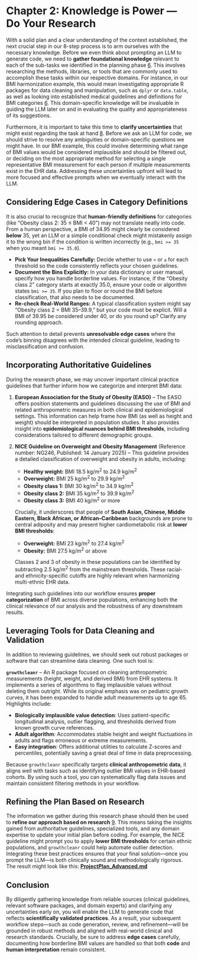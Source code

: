# Chapter 2: Knowledge is Power — Do Your Research

With a solid plan and a clear understanding of the context established, the next crucial step in our 8-step process is to arm ourselves with the necessary knowledge. Before we even think about prompting an LLM to generate code, we need to **gather foundational knowledge** relevant to each of the sub-tasks we identified in the planning phase [6](../docs/References.md#ref6). This involves researching the methods, libraries, or tools that are commonly used to accomplish these tasks within our respective domains. For instance, in our BMI harmonization example, this would mean investigating appropriate R packages for data cleaning and manipulation, such as `dplyr` or `data.table`, as well as looking into established medical guidelines and definitions for BMI categories [6](../docs/References.md#ref6). This domain-specific knowledge will be invaluable in guiding the LLM later on and in evaluating the quality and appropriateness of its suggestions.

Furthermore, it is important to take this time to **clarify uncertainties** that might exist regarding the task at hand [8](../docs/References.md#ref8). Before we ask an LLM for code, we should strive to resolve any ambiguities or domain-specific questions we might have. In our BMI example, this could involve determining what range of BMI values would be considered implausible and should be filtered out, or deciding on the most appropriate method for selecting a single representative BMI measurement for each person if multiple measurements exist in the EHR data. Addressing these uncertainties upfront will lead to more focused and effective prompts when we eventually interact with the LLM.

## Considering Edge Cases in Category Definitions

It is also crucial to recognize that **human-friendly definitions** for categories (like “Obesity class 2: 35 ≤ BMI < 40”) may not translate neatly into code. From a human perspective, a BMI of 34.95 might clearly be considered **below** 35, yet an LLM or a simple conditional check might mistakenly assign it to the wrong bin if the condition is written incorrectly (e.g., `bmi >= 35` when you meant `bmi >= 35.0`).  

- **Pick Your Inequalities Carefully:** Decide whether to use `<` or `≤` for each threshold so the code consistently reflects your chosen guidelines.  
- **Document the Bins Explicitly:** In your data dictionary or user manual, specify how you handle borderline values. For instance, if the “Obesity class 2” category starts at exactly 35.0, ensure your code or algorithm states `bmi >= 35`. If you plan to floor or round the BMI before classification, that also needs to be documented.  
- **Re-check Real-World Ranges:** A typical classification system might say “Obesity class 2 = BMI 35–39.9,” but your code must be explicit. Will a BMI of 39.95 be considered under 40, or do you round up? Clarify any rounding approach.

Such attention to detail prevents **unresolvable edge cases** where the code’s binning disagrees with the intended clinical guideline, leading to misclassification and confusion.

## Incorporating Authoritative Guidelines

During the research phase, we may uncover important clinical practice guidelines that further inform how we categorize and interpret BMI data:

1. **European Association for the Study of Obesity (EASO)** – The EASO offers position statements and guidelines discussing the use of BMI and related anthropometric measures in both clinical and epidemiological settings. This information can help frame how BMI (as well as height and weight) should be interpreted in population studies. It also provides insight into **epidemiological nuances behind BMI thresholds**, including considerations tailored to different demographic groups.

2. **NICE Guideline on Overweight and Obesity Management** (Reference number: NG246, Published: 14 January 2025) – This guideline provides a detailed classification of overweight and obesity in adults, including:
   - **Healthy weight:** BMI 18.5 kg/m<sup>2</sup> to 24.9 kg/m<sup>2</sup>  
   - **Overweight:** BMI 25 kg/m<sup>2</sup> to 29.9 kg/m<sup>2</sup>  
   - **Obesity class 1:** BMI 30 kg/m<sup>2</sup> to 34.9 kg/m<sup>2</sup>  
   - **Obesity class 2:** BMI 35 kg/m<sup>2</sup> to 39.9 kg/m<sup>2</sup>  
   - **Obesity class 3:** BMI 40 kg/m<sup>2</sup> or more  

   Crucially, it underscores that people of **South Asian, Chinese, Middle Eastern, Black African, or African–Caribbean** backgrounds are prone to central adiposity and may present higher cardiometabolic risk at **lower BMI thresholds**:
   - **Overweight:** BMI 23 kg/m<sup>2</sup> to 27.4 kg/m<sup>2</sup>  
   - **Obesity:** BMI 27.5 kg/m<sup>2</sup> or above  

   Classes 2 and 3 of obesity in these populations can be identified by subtracting 2.5 kg/m<sup>2</sup> from the mainstream thresholds. These racial- and ethnicity-specific cutoffs are highly relevant when harmonizing multi-ethnic EHR data.  

Integrating such guidelines into our workflow ensures **proper categorization** of BMI across diverse populations, enhancing both the clinical relevance of our analysis and the robustness of any downstream results.

## Leveraging Tools for Data Cleaning and Validation

In addition to reviewing guidelines, we should seek out robust packages or software that can streamline data cleaning. One such tool is:

**`growthcleanr`** – An R package focused on cleaning anthropometric measurements (height, weight, and derived BMI) from EHR systems. It implements a series of algorithms to flag implausible values without deleting them outright. While its original emphasis was on pediatric growth curves, it has been expanded to handle adult measurements up to age 65. Highlights include:

- **Biologically implausible value detection**: Uses patient-specific longitudinal analysis, outlier flagging, and thresholds derived from known growth curve references.  
- **Adult algorithm**: Accommodates stable height and weight fluctuations in adults and flags erroneous or extreme measurements.  
- **Easy integration**: Offers additional utilities to calculate Z-scores and percentiles, potentially saving a great deal of time in data preprocessing.  

Because `growthcleanr` specifically targets **clinical anthropometric data**, it aligns well with tasks such as identifying outlier BMI values in EHR-based cohorts. By using such a tool, you can systematically flag data issues and maintain consistent filtering methods in your workflow.

## Refining the Plan Based on Research

The information we gather during this research phase should then be used to **refine our approach based on research** [9](../docs/References.md#ref9). This means taking the insights gained from authoritative guidelines, specialized tools, and any domain expertise to update your initial plan before coding. For example, the NICE guideline might prompt you to apply **lower BMI thresholds** for certain ethnic populations, and `growthcleanr` could help automate outlier detection. Integrating these best practices ensures that your final solution—once you prompt the LLM—is both clinically sound and methodologically rigorous. The result might look like this: **[ProjectPlan_Advanced.md](../docs/templates/ProjectPlan_Advanced.md)**

## Conclusion

By diligently gathering knowledge from reliable sources (clinical guidelines, relevant software packages, and domain experts) and clarifying any uncertainties early on, you will enable the LLM to generate code that reflects **scientifically validated practices**. As a result, your subsequent workflow steps—such as code generation, review, and refinement—will be grounded in robust methods and aligned with real-world clinical and research standards. Crucially, be sure to address **edge cases** carefully, documenting how borderline BMI values are handled so that both **code** and **human interpretation** remain consistent.
